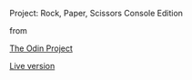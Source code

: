 Project: Rock, Paper, Scissors
Console Edition
 
from

[The Odin Project](https://www.theodinproject.com "The Odin Project")

[Live version](https://scrof90.github.io/rock-paper-scissors/ "Rock, Paper, Scissors CE")